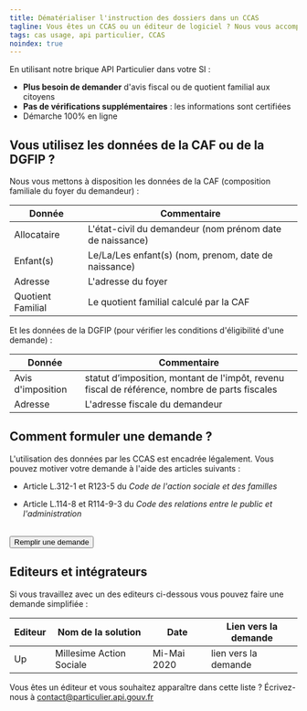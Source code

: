 ```yaml
---
title: Dématérialiser l'instruction des dossiers dans un CCAS
tagline: Vous êtes un CCAS ou un éditeur de logiciel ? Nous vous accompagnons avec l'API Particulier pour accéder facilement aux données de la CAF et de la DGFIP.
tags: cas usage, api particulier, CCAS
noindex: true
---
```


En utilisant notre brique API Particulier dans votre SI :

- **Plus besoin de demander** d'avis fiscal ou de quotient familial aux citoyens
- **Pas de vérifications supplémentaires** : les informations sont certifiées
- Démarche 100% en ligne

## Vous utilisez les données de la CAF ou de la DGFIP ?

Nous vous mettons à disposition les données de la CAF (composition familiale du foyer du demandeur) :

| Donnée            | Commentaire                                              |
| ----------------- | -------------------------------------------------------- |
| Allocataire       | L'état-civil du demandeur (nom prénom date de naissance) |
| Enfant(s)         | Le/La/Les enfant(s) (nom, prenom, date de naissance)     |
| Adresse           | L'adresse du foyer                                       |
| Quotient Familial | Le quotient familial calculé par la CAF                  |

Et les données de la DGFIP (pour vérifier les conditions d'éligibilité d'une demande) :

| Donnée            | Commentaire                                                                                   |
| ----------------- | --------------------------------------------------------------------------------------------- |
| Avis d'imposition | statut d’imposition, montant de l'impôt, revenu fiscal de référence, nombre de parts fiscales |
| Adresse           | L'adresse fiscale du demandeur                                                                |

<!-- ## Ils l'ont fait

<Quote>
Lorem ipsum dolor sit amet, consectetur adipiscing elit, sed do eiusmod tempor incididunt ut labore et dolore magna aliqua. Ut enim ad minim veniam, quis nostrud exercitation ullamco laboris nisi ut aliquip ex ea commodo consequat. Duis aute irure dolor in reprehenderit in voluptate velit esse cillum dolore eu fugiat nulla pariatur. Excepteur sint occaecat cupidatat non proident, sunt in culpa qui officia deserunt mollit anim id est laborum.
</Quote> -->

## Comment formuler une demande ?

L'utilisation des données par les CCAS est encadrée légalement. Vous pouvez motiver votre demande à l'aide des articles suivants :

- Article <External href="https://www.legifrance.gouv.fr/affichCodeArticle.do?idArticle=LEGIARTI000026799356&cidTexte=LEGITEXT000006074069&dateTexte=20121219">L.312-1</External> et <External href="https://www.legifrance.gouv.fr/affichCodeArticle.do?idArticle=LEGIARTI000031106561&cidTexte=LEGITEXT000006074069&dateTexte=20150809"> R123-5 </External> du _Code de l'action sociale et des familles_

- Article <External href="https://www.legifrance.gouv.fr/affichCodeArticle.do?idArticle=LEGIARTI000033219997&cidTexte=LEGITEXT000031366350&dateTexte=20161009">L.114-8</External> et <External href="https://www.legifrance.gouv.fr/affichCodeArticle.do;jsessionid=83A5E43D6A6710F0F0FFE705AA476AA5.tplgfr26s_3?cidTexte=LEGITEXT000031366350&idArticle=LEGIARTI000038029900&dateTexte=20190213&categorieLien=id#LEGIARTI000038029900">R114-9-3 </External> du _Code des relations entre le public et l'administration_

<NextSteps/>
<br/>
<Button href="https://signup.api.gouv.fr/api-particulier">Remplir une demande</Button>

## Editeurs et intégrateurs

Si vous travaillez avec un des editeurs ci-dessous vous pouvez faire une demande simplifiée :

| Editeur | Nom de la solution       | Date        | Lien vers la demande                              |
| ------- | ------------------------ | ----------- | ------------------------------------------------- |
| Up      | Millesime Action Sociale | Mi-Mai 2020 | <External href="">lien vers la demande</External> |

Vous êtes un éditeur et vous souhaitez apparaître dans cette liste ? Écrivez-nous à [contact@particulier.api.gouv.fr](mailto:contact@particulier.api.gouv.fr)
